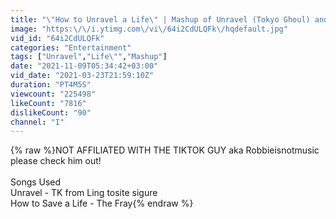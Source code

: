 ```yaml
---
title: "\"How to Unravel a Life\" | Mashup of Unravel (Tokyo Ghoul) and How to Save a Life"
image: "https:\/\/i.ytimg.com\/vi\/64i2CdULQFk\/hqdefault.jpg"
vid_id: "64i2CdULQFk"
categories: "Entertainment"
tags: ["Unravel","Life\"","Mashup"]
date: "2021-11-09T05:34:42+03:00"
vid_date: "2021-03-23T21:59:10Z"
duration: "PT4M5S"
viewcount: "225498"
likeCount: "7816"
dislikeCount: "90"
channel: "I"
---
```

{% raw %}NOT AFFILIATED WITH THE TIKTOK GUY aka Robbieisnotmusic please check him out!<br /><br />Songs Used<br />Unravel - TK from Ling tosite sigure<br />How to Save a Life - The Fray{% endraw %}
